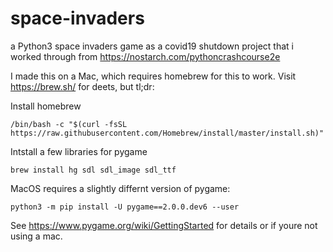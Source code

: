 # space-invaders
a Python3 space invaders game as a covid19 shutdown project that i worked through from https://nostarch.com/pythoncrashcourse2e 

I made this on a Mac, which requires homebrew for this to work. Visit https://brew.sh/ for deets, but tl;dr:

Install homebrew

`/bin/bash -c "$(curl -fsSL https://raw.githubusercontent.com/Homebrew/install/master/install.sh)"`

Intstall a few libraries for pygame

`brew install hg sdl sdl_image sdl_ttf`

MacOS requires a slightly differnt version of pygame: 

`python3 -m pip install -U pygame==2.0.0.dev6 --user`

See https://www.pygame.org/wiki/GettingStarted for details or if youre not using a mac.
